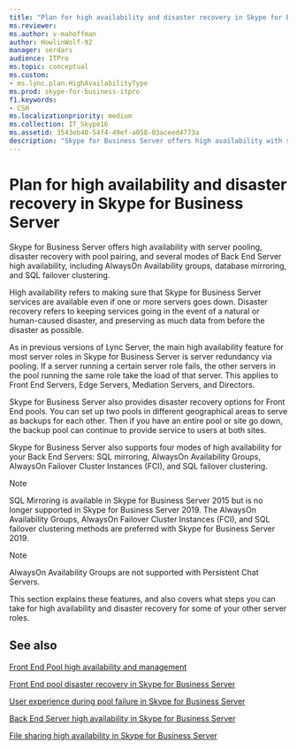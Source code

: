 ```yaml
---
title: "Plan for high availability and disaster recovery in Skype for Business Server"
ms.reviewer: 
ms.author: v-mahoffman
author: HowlinWolf-92
manager: serdars
audience: ITPro
ms.topic: conceptual
ms.custom:
- ms.lync.plan.HighAvailabilityType
ms.prod: skype-for-business-itpro
f1.keywords:
- CSH
ms.localizationpriority: medium
ms.collection: IT_Skype16
ms.assetid: 3543eb40-54f4-49ef-a058-03aceed4773a
description: "Skype for Business Server offers high availability with server pooling, disaster recovery with pool pairing, and several modes of Back End Server high availability, including AlwaysOn Availability groups, database mirroring, and SQL failover clustering."
---
```


# Plan for high availability and disaster recovery in Skype for Business Server
 
Skype for Business Server offers high availability with server pooling, disaster recovery with pool pairing, and several modes of Back End Server high availability, including AlwaysOn Availability groups, database mirroring, and SQL failover clustering. 
  
High availability refers to making sure that Skype for Business Server services are available even if one or more servers goes down. Disaster recovery refers to keeping services going in the event of a natural or human-caused disaster, and preserving as much data from before the disaster as possible.
  
As in previous versions of Lync Server, the main high availability feature for most server roles in Skype for Business Server is server redundancy via pooling. If a server running a certain server role fails, the other servers in the pool running the same role take the load of that server. This applies to Front End Servers, Edge Servers, Mediation Servers, and Directors.
  
Skype for Business Server also provides disaster recovery options for Front End pools. You can set up two pools in different geographical areas to serve as backups for each other. Then if you have an entire pool or site go down, the backup pool can continue to provide service to users at both sites.
  
Skype for Business Server also supports four modes of high availability for your Back End Servers: SQL mirroring, AlwaysOn Availability Groups, AlwaysOn Failover Cluster Instances (FCI), and SQL failover clustering.
  
> [!NOTE]
> SQL Mirroring is available in Skype for Business Server 2015 but is no longer supported in Skype for Business Server 2019. The  AlwaysOn Availability Groups, AlwaysOn Failover Cluster Instances (FCI), and SQL failover clustering methods are preferred with Skype for Business Server 2019.

> [!NOTE]
> AlwaysOn Availability Groups are not supported with Persistent Chat Servers. 
  
This section explains these features, and also covers what steps you can take for high availability and disaster recovery for some of your other server roles. 
  
## See also

[Front End Pool high availability and management](high-availability.md)
  
[Front End pool disaster recovery in Skype for Business Server](disaster-recovery.md)
  
[User experience during pool failure in Skype for Business Server](user-experience.md)
  
[Back End Server high availability in Skype for Business Server](back-end-server.md)
  
[File sharing high availability in Skype for Business Server](file-sharing.md)
